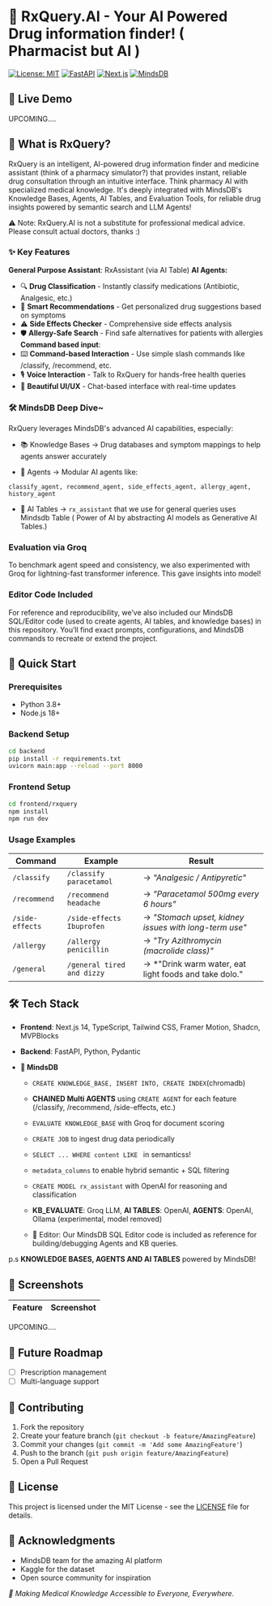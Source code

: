 # 🏥 RxQuery.AI - Your AI Powered Drug information finder! ( Pharmacist but AI )

[![License: MIT](https://img.shields.io/badge/License-MIT-yellow.svg)](https://opensource.org/licenses/MIT)
[![FastAPI](https://img.shields.io/badge/FastAPI-0.104.0-009688.svg)](https://fastapi.tiangolo.com)
[![Next.js](https://img.shields.io/badge/Next.js-14.0-000000.svg)](https://nextjs.org)
[![MindsDB](https://img.shields.io/badge/MindsDB-Latest-FF6B6B.svg)](https://mindsdb.com)

## 🌟 Live Demo
UPCOMING....

## 🎯 What is RxQuery?

RxQuery is an intelligent, AI-powered drug information finder and medicine assistant (think of a pharmacy simulator?) that provides instant, reliable drug consultation through an intuitive interface. 
Think pharmacy AI with specialized medical knowledge. It's deeply integrated with MindsDB's Knowledge Bases, Agents, AI Tables, and Evaluation Tools, for reliable drug insights powered by semantic search and LLM Agents!

⚠️ Note: RxQuery.AI is not a substitute for professional medical advice. Please consult actual doctors, thanks :)

### ✨ Key Features
**General Purpose Assistant**: RxAssistant (via AI Table)
**AI Agents:**
- 🔍 **Drug Classification** - Instantly classify medications (Antibiotic, Analgesic, etc.)
- 💊 **Smart Recommendations** - Get personalized drug suggestions based on symptoms
- ⚠️ **Side Effects Checker** - Comprehensive side effects analysis
- 🛡️ **Allergy-Safe Search** - Find safe alternatives for patients with allergies
**Command based input**:
- ⌨️ **Command-based Interaction** - Use simple slash commands like /classify, /recommend, etc.
- 🎙️ **Voice Interaction** - Talk to RxQuery for hands-free health queries
- 🎨 **Beautiful UI/UX** - Chat-based interface with real-time updates

### 🛠️ MindsDB Deep Dive~
RxQuery leverages MindsDB's advanced AI capabilities, especially:
- 📚 Knowledge Bases → Drug databases and symptom mappings to help agents answer accurately

- 🧠 Agents → Modular AI agents like:

`classify_agent, recommend_agent, side_effects_agent, allergy_agent, history_agent`

- 💾 AI Tables → `rx_assistant` that we use for general queries uses Mindsdb Table ( Power of AI by abstracting AI models as Generative AI Tables.)

### Evaluation via Groq

To benchmark agent speed and consistency, we also experimented with Groq for lightning-fast transformer inference. This gave insights into model!

### Editor Code Included

For reference and reproducibility, we’ve also included our MindsDB SQL/Editor code (used to create agents, AI tables, and knowledge bases) in this repository. You’ll find exact prompts, configurations, and MindsDB commands to recreate or extend the project.

## 🚀 Quick Start

### Prerequisites
- Python 3.8+
- Node.js 18+

### Backend Setup
```bash
cd backend
pip install -r requirements.txt
uvicorn main:app --reload --port 8000
```

### Frontend Setup
```bash
cd frontend/rxquery
npm install
npm run dev
```

### Usage Examples
| Command         | Example                   | Result                                                |
| --------------- | ------------------------- | ----------------------------------------------------- |
| `/classify`     | `/classify paracetamol`   | → *"Analgesic / Antipyretic"*                         |
| `/recommend`    | `/recommend headache`     | → *"Paracetamol 500mg every 6 hours"*                 |
| `/side-effects` | `/side-effects Ibuprofen` | → *"Stomach upset, kidney issues with long-term use"* |
| `/allergy`      | `/allergy penicillin`     | → *"Try Azithromycin (macrolide class)"*              |
| `/general`      | `/general tired and dizzy`| → *"Drink warm water, eat light foods and take dolo." |              |


## 🛠️ Tech Stack

- **Frontend**: Next.js 14, TypeScript, Tailwind CSS, Framer Motion, Shadcn, MVPBlocks
- **Backend**: FastAPI, Python, Pydantic
- **🧠 MindsDB**

   -  `CREATE KNOWLEDGE_BASE, INSERT INTO, CREATE INDEX`(chromadb)

   - **CHAINED Multi AGENTS** using `CREATE AGENT` for each feature (/classify, /recommend, /side-effects, etc.)

   - `EVALUATE KNOWLEDGE_BASE` with Groq for document scoring

   - `CREATE JOB` to ingest drug data periodically
   - `SELECT ... WHERE content LIKE ` in semanticss!

   - `metadata_columns` to enable hybrid semantic + SQL filtering

   - `CREATE MODEL rx_assistant` with OpenAI for reasoning and classification

   - **KB_EVALUATE**: Groq LLM, **AI TABLES**: OpenAI, **AGENTS**: OpenAI, Ollama (experimental, model removed)
   - 🧪 Editor: Our MindsDB SQL Editor code is included as reference for building/debugging Agents and KB queries.

p.s **KNOWLEDGE BASES, AGENTS AND AI TABLES** powered by MindsDB!

## 🎥 Screenshots

| Feature | Screenshot |
|---------|------------|
UPCOMING....

## 🔮 Future Roadmap

- [ ] Prescription management
- [ ] Multi-language support

## 🤝 Contributing

1. Fork the repository
2. Create your feature branch (`git checkout -b feature/AmazingFeature`)
3. Commit your changes (`git commit -m 'Add some AmazingFeature'`)
4. Push to the branch (`git push origin feature/AmazingFeature`)
5. Open a Pull Request

## 📄 License

This project is licensed under the MIT License - see the [LICENSE](LICENSE) file for details.

## 🙏 Acknowledgments

- MindsDB team for the amazing AI platform
- Kaggle for the dataset
- Open source community for inspiration


*🌟 Making Medical Knowledge Accessible to Everyone, Everywhere.*
